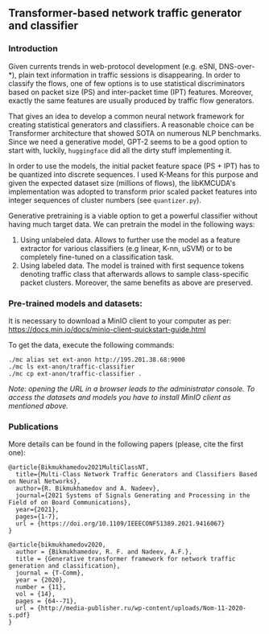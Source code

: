 
## Transformer-based network traffic generator and classifier 

### Introduction

Given currents trends in web-protocol development (e.g. eSNI, DNS-over-*),
 plain text information in traffic sessions is disappearing. In order
to classify the flows, one of few options is to use statistical discriminators
based on packet size (PS) and inter-packet time (IPT) features. 
Moreover, exactly the same features are usually produced by traffic 
flow generators. 
 
That gives an idea to develop a common neural network framework for 
creating statistical generators and classifiers. A reasonable choice
 can be Transformer architecture that showed SOTA on numerous NLP benchmarks.
Since we need a generative model, GPT-2 seems to be a good option to start 
with, luckily, `huggingface` did all the dirty stuff implementing it.

In order to use the models, the initial packet feature space (PS + IPT) 
has to be quantized into discrete sequences. I used K-Means for this 
purpose and given the expected dataset size (millions of flows),
the libKMCUDA's implementation was adopted to transform prior scaled 
 packet features into integer sequences of cluster numbers (see 
 `quantizer.py`).

Generative pretraining is a viable option to get a powerful classifier without
having much target data. We can pretrain the model in the following ways:
1. Using unlabeled data. Allows to further use the model as a feature
extractor for various classifiers (e.g linear, K-nn, uSVM) or to be completely
fine-tuned on a classification task.
2. Using labeled data. The model is trained with first sequence tokens 
denoting traffic class that afterwards allows to sample class-specific
packet clusters. Moreover, the same benefits as above are preserved.
 
### Pre-trained models and datasets: 

It is necessary to download a MinIO client to your computer as per:
https://docs.min.io/docs/minio-client-quickstart-guide.html

To get the data, execute the following commands:
```
./mc alias set ext-anon http://195.201.38.68:9000
./mc ls ext-anon/traffic-classifier
./mc cp ext-anon/traffic-classifier .
```

*Note: opening the URL in a browser leads to the administrator 
console. To access the datasets and models you have to install MinIO client 
as mentioned above.*


### Publications

More details can be found in the following papers (please, cite the first one):
```
@article{Bikmukhamedov2021MultiClassNT,
  title={Multi-Class Network Traffic Generators and Classifiers Based on Neural Networks},
  author={R. Bikmukhamedov and A. Nadeev},
  journal={2021 Systems of Signals Generating and Processing in the Field of on Board Communications},
  year={2021},
  pages={1-7},
  url = {https://doi.org/10.1109/IEEECONF51389.2021.9416067}
}

@article{bikmukhamedov2020,
  author = {Bikmukhamedov, R. F. and Nadeev, A.F.},
  title = {Generative transformer framework for network traffic generation and classification},
  journal = {T-Comm},
  year = {2020},
  number = {11},
  vol = {14},
  pages = {64--71},
  url = {http://media-publisher.ru/wp-content/uploads/Nom-11-2020-s.pdf}
}
```
